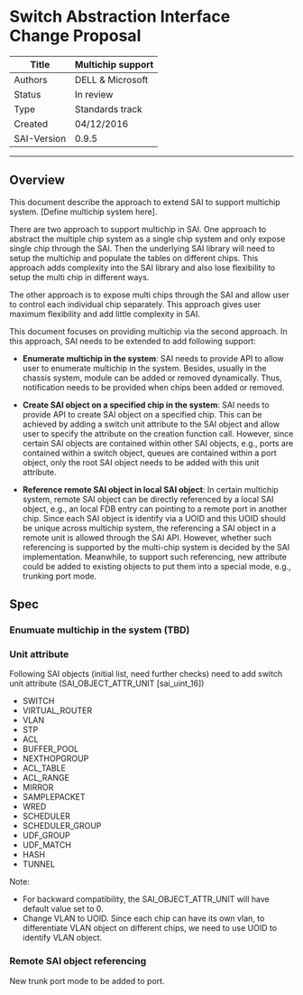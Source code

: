 Switch Abstraction Interface Change Proposal
=====================

Title    | Multichip support
-------- | ---
Authors  | DELL & Microsoft
Status   | In review
Type     | Standards track
Created  | 04/12/2016
SAI-Version | 0.9.5


----------

## Overview

This document describe the approach to extend SAI to support multichip system. [Define multichip system here].

There are two approach to support multichip in SAI. One approach to abstract the multiple chip system as a single chip system and only expose single chip through the SAI. Then the underlying SAI library will need to setup the multichip and populate the tables on different chips. This approach adds complexity into the SAI library and also lose flexibility to setup the multi chip in different ways.

The other approach is to expose multi chips through the SAI and allow user to control each individual chip separately. This approach gives user maximum flexibility and add little complexity in SAI. 

This document focuses on providing multichip via the second approach. In this approach, SAI needs to be extended to add following support:

- **Enumerate multichip in the system**: SAI needs to provide API to allow user to enumerate multichip in the system. Besides, usually in the chassis system, module can be added or removed dynamically. Thus, notification needs to be provided when chips been added or removed.

- **Create SAI object on a specified chip in the system**: SAI needs to provide API to create SAI object on a specified chip. This can be achieved by adding a switch unit attribute to the SAI object and allow user to specify the attribute on the creation function call. However, since certain SAI objects are contained within other SAI objects, e.g., ports are contained within a switch object, queues are contained within a port object, only the root SAI object needs to be added with this unit attribute.

- **Reference remote SAI object in local SAI object**: In certain multichip system, remote SAI object can be directly referenced by a local SAI object, e.g., an local FDB entry can pointing to a remote port in another chip. Since each SAI object is identify via a UOID and this UOID should be unique across multichip system, the referencing a SAI object in a remote unit is allowed through the SAI API. However, whether such referencing is supported by the multi-chip system is decided by the SAI implementation. Meanwhile, to support such referencing, new attribute could be added to existing objects to put them into a special mode, e.g., trunking port mode.

## Spec

### Enumuate multichip in the system (TBD)

### Unit attribute

Following SAI objects (initial list, need further checks) need to add switch unit attribute (SAI\_OBJECT\_ATTR\_UNIT [sai\_uint\_16])

- SWITCH
- VIRTUAL_ROUTER
- VLAN
- STP
- ACL
- BUFFER_POOL
- NEXTHOPGROUP
- ACL_TABLE
- ACL_RANGE
- MIRROR
- SAMPLEPACKET
- WRED
- SCHEDULER
- SCHEDULER_GROUP
- UDF_GROUP
- UDF_MATCH
- HASH
- TUNNEL

Note:

- For backward compatibility, the SAI_OBJECT_ATTR_UNIT will have default value set to 0.
- Change VLAN to UOID. Since each chip can have its own vlan, to differentiate VLAN object on different chips, we need to use UOID to identify VLAN object.

### Remote SAI object referencing

New trunk port mode to be added to port.
